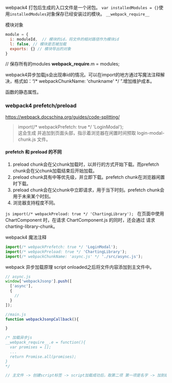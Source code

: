 webpack4 打包后生成的入口文件是一个闭包。
`var installedModules = {}`使用`installedModules`对象保存已经安装过的模块。
`__webpack_require__`

模块对象
```js
module = {
  i: moduleId,  // 模块的id，将文件的相对路径作为模块id
  l: false, // 模块是否被加载
  exports: {} // 模块导出的对象
}
```

// 保存所有的modules
__webpack_require__.m = modules;


webpack4异步加载js会出现串id的情况。可以在import的地方通过写魔法注释解决，格式如：“/* webpackChunkName: 'chunkname' */ ”.增加维护成本。

函数的静态属性。


### webpack4 prefetch/preload ###  
https://webpack.docschina.org/guides/code-splitting/

> import(/* webpackPrefetch: true */ 'LoginModal');  
> 这会生成 <link rel="prefetch" href="login-modal-chunk.js"> 并追加到页面头部，指示着浏览器在闲置时间预取 login-modal-chunk.js 文件。  

#### prefetch 和 preload 的不同 #### 
1. preload chunk会在父chunk加载时，以并行的方式开始下载。而prefetch chunk会在父chunk加载结束后开始加载。
2. preload chunk具有中等优先级，并立即下载。prefetch chunk在浏览器闲置时下载。
3. preload chunk会在父chunk中立即请求，用于当下时刻。prefetch chunk会用于未来某个时刻。
4. 浏览器支持程度不同。

```js import(/* webpackPreload: true */ 'ChartingLibrary'); ```
在页面中使用 ChartComponent 时，在请求 ChartComponent.js 的同时，还会通过 <link rel="preload"> 请求 charting-library-chunk。

webpack4 魔法注释
```js
import(/* webpackPrefetch: true */ 'LoginModal');  
import(/* webpackPreload: true */ 'ChartingLibrary');  
import(/* webpackChunkName: 'async.js' */ './src/async.js');  
```

webpack 异步加载原理
script onloaded之后将文件内容添加到主文件中。
```js
// async.js
window['webpackJsonp'].push([
  ['async'],
  {
    // 
  }
]);

//main.js
function webpackJsonpCallback(){

}

/* 加载异步js 
__webpack_require__.e = function(){
  var promises = [];
  ...
  return Promise.all(promises);
}
*/

// 主文件 -> 创建script标签 -> script加载成功后，取第二项 第一项是名字 -> 加到缓存里面 -> 放到main.js的最后.
```